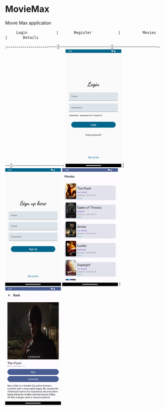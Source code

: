 # MovieMax
Movie Max application

         Login             |       Register            |          Movies            |       Details
:-------------------------:|:-------------------------:|:-------------------------:|:-------------------------:
<img src="docs/login.png " width="180" height="380" /> | <img src="docs/signup.png " width="180" height="380" /> <img src="docs/Movies_list.png " width="180" height="380" /> !<img src="docs/movie.png " width="180" height="380" />
